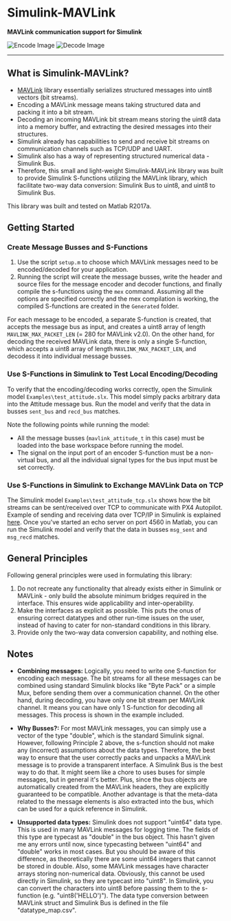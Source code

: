 # Simulink-MAVLink
**MAVLink communication support for Simulink**

![Encode Image](https://raw.githubusercontent.com/aditya00j/simulink_mavlink/master/images/example_encode.PNG)
![Decode Image](https://raw.githubusercontent.com/aditya00j/simulink_mavlink/master/images/example_decode.PNG)
___

## What is Simulink-MAVLink?

 * [MAVLink] library essentially serializes structured messages into uint8 vectors (bit streams).
 * Encoding a MAVLink message means taking structured data and packing it into a bit stream.
 * Decoding an incoming MAVLink bit stream means storing the uint8 data into a memory buffer, and extracting the desired messages into their structures.
 * Simulink already has capabilities to send and receive bit streams on communication channels such as TCP/UDP and UART.
 * Simulink also has a way of representing structured numerical data - Simulink Bus.
 * Therefore, this small and light-weight Simulink-MAVLink library was built to provide Simulink S-functions utilizing the MAVLink library, which facilitate two-way data conversion: Simulink Bus to uint8, and uint8 to Simulink Bus.

This library was built and tested on Matlab R2017a.

[MAVLink]: https://github.com/mavlink/mavlink

## Getting Started

### Create Message Busses and S-Functions
 
1. Use the script `setup.m` to choose which MAVLink messages need to be encoded/decoded for your application.
2. Running the script will create the message busses, write the header and source files for the message encoder and decoder functions, and finally compile the s-functions using the `mex` command. Assuming all the options are specified correctly and the mex compilation is working, the compiled S-functions are created in the `Generated` folder.

For each message to be encoded, a separate S-function is created, that accepts the message bus as input, and creates a uint8 array of length `MAVLINK_MAX_PACKET_LEN` (= 280 for MAVLink v2.0). On the other hand, for decoding the received MAVLink data, there is only a single S-function, which accepts a uint8 array of length `MAVLINK_MAX_PACKET_LEN`, and decodess it into individual message busses.


### Use S-Functions in Simulink to Test Local Encoding/Decoding

To verify that the encoding/decoding works correctly, open the Simulink model `Examples\test_attitude.slx`. This model simply packs arbitrary data into the Attitude message bus. Run the model and verify that the data in busses `sent_bus` and `recd_bus` matches.

Note the following points while running the model:

* All the message busses (`mavlink_attitude_t` in this case) must be loaded into the base workspace before running the model.
* The signal on the input port of an encoder S-function must be a non-virtual bus, and all the individual signal types for the bus input must be set correctly.

### Use S-Functions in Simulink to Exchange MAVLink Data on TCP

The Simulink model `Examples\test_attitude_tcp.slx` shows how the bit streams can be sent/received over TCP to communicate with PX4 Autopilot. Example of sending and receiving data over TCP/IP in Simulink is explained [here](https://www.mathworks.com/help/instrument/send-and-receive-data-over-a-tcpip-network.html). Once you've started an echo server on port 4560 in Matlab, you can run the Simulink model and verify that the data in busses `msg_sent` and `msg_recd` matches.


## General Principles
Following general principles were used in formulating this library:

1. Do not recreate any functionality that already exists either in Simulink or MAVLink - only build the absolute minimum bridges required in the interface. This ensures wide applicability and inter-operability.
2. Make the interfaces as explicit as possible. This puts the onus of ensuring correct datatypes and other run-time issues on the user, instead of having to cater for non-standard conditions in this library.
3. Provide only the two-way data conversion capability, and nothing else.


## Notes
* **Combining messages:** Logically, you need to write one S-function for encoding each message. The bit streams for all these messages can be combined using standard Simulink blocks like "Byte Pack" or a simple Mux, before sending them over a communication channel. On the other hand, during decoding, you have only one bit stream per MAVLink channel. It means you can have only 1 S-function for decoding all messages. This process is shown in the example included.

* **Why Busses?:** For most MAVLink messages, you can simply use a vector of the type "double", which is the standard Simulink signal. However, following Principle 2 above, the s-function should not make any (incorrect) assumptions about the data types. Therefore, the best way to ensure that the user correctly packs and unpacks a MAVLink message is to provide a transparent interface. A Simulink Bus is the best way to do that. It might seem like a chore to uses buses for simple messages, but in general it's better. Plus, since the bus objects are automatically created from the MAVLink headers, they are explicitly guaranteed to be compatible. Another advantage is that the meta-data related to the message elements is also extracted into the bus, which can be used for a quick reference in Simulink.

* **Unsupported data types:** Simulink does not support "uint64" data type. This is used in many MAVLink messages for logging time. The fields of this type are typecast as "double" in the bus object. This hasn't given me any errors until now, since typecasting between "uint64" and "double" works in most cases. But you should be aware of this difference, as theoretically there are some uint64 integers that cannot be stored in double. Also, some MAVLink messages have character arrays storing non-numerical data. Obviously, this cannot be used directly in Simulink, so they are typecast into "uint8". In Simulink, you can convert the characters into uint8 before passing them to the s-function (e.g. "uint8('HELLO')"). The data type conversion between MAVLink struct and Simulink Bus is defined in the file "datatype_map.csv".
